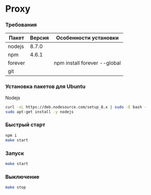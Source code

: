# Proxy

### Требования
| Пакет | Версия | Особенности установки|
| ------ | ------ | ------ |
|nodejs|8.7.0|
|npm|4.6.1|
|forever||npm install forever --global|
|git||

### Установка пакетов для Ubuntu
Nodejs
```sh
curl -sL https://deb.nodesource.com/setup_8.x | sudo -E bash -
sudo apt-get install -y nodejs
```

### Быстрый старт
```sh
npm i
make start
```

### Запуск
```sh
make start
```

### Выключение
```sh
make stop
```

